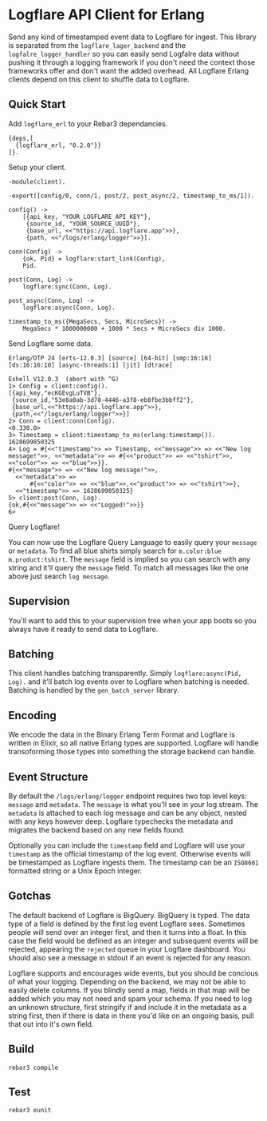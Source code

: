 # Logflare API Client for Erlang

Send any kind of timestamped event data to Logflare for ingest. This library is separated from the `logflare_lager_backend` and the `logfalre_logger_handler` so you can easily send Logfalre data without pushing it through a logging framework if you don't need the context those frameworks offer and don't want the added overhead. All Logflare Erlang clients depend on this client to shuffle data to Logflare.

## Quick Start

Add `logflare_erl` to your Rebar3 dependancies.

```
{deps,[
  {logflare_erl, "0.2.0"}}
]}.
```

Setup your client.

```
-module(client).

-export([config/0, conn/1, post/2, post_async/2, timestamp_to_ms/1]).

config() ->
    [{api_key, "YOUR_LOGFLARE_API_KEY"},
     {source_id, "YOUR_SOURCE_UUID"},
     {base_url, <<"https://api.logflare.app">>},
     {path, <<"/logs/erlang/logger">>}].

conn(Config) ->
    {ok, Pid} = logflare:start_link(Config),
    Pid.

post(Conn, Log) ->
    logflare:sync(Conn, Log).

post_async(Conn, Log) ->
    logflare:async(Conn, Log).

timestamp_to_ms({MegaSecs, Secs, MicroSecs}) ->
    MegaSecs * 1000000000 + 1000 * Secs + MicroSecs div 1000.

```

Send Logflare some data.

```
Erlang/OTP 24 [erts-12.0.3] [source] [64-bit] [smp:16:16] [ds:16:16:10] [async-threads:1] [jit] [dtrace]

Eshell V12.0.3  (abort with ^G)
1> Config = client:config().
[{api_key,"ecKGEvgLuTVB"},
 {source_id,"53e8a0ab-3d78-4446-a3f8-eb8fbe3bbff2"},
 {base_url,<<"https://api.logflare.app">>},
 {path,<<"/logs/erlang/logger">>}]
2> Conn = client:conn(Config).
<0.330.0>
3> Timestamp = client:timestamp_to_ms(erlang:timestamp()).
1628699850325
4> Log = #{<<"timestamp">> => Timestamp, <<"message">> => <<"New log message!">>, <<"metadata">> => #{<<"product">> => <<"tshirt">>, <<"color">> => <<"blue">>}}.
#{<<"message">> => <<"New log message!">>,
  <<"metadata">> =>
      #{<<"color">> => <<"blue">>,<<"product">> => <<"tshirt">>},
  <<"timestamp">> => 1628699850325}
5> client:post(Conn, Log).
{ok,#{<<"message">> => <<"Logged!">>}}
6> 
```

Query Logflare! 

You can now use the Logflare Query Language to easily query your `message` or `metadata`. To find all blue shirts simply search for `m.color:blue m.product:tshirt`. The `message` field is implied so you can search with any string and it'll query the `message` field. To match all messages like the one above just search `log message`.

## Supervision

You'll want to add this to your supervision tree when your app boots so you always have it ready to send data to Logflare.

## Batching

This client handles batching transparently. Simply `logflare:async(Pid, Log).` and it'll batch log events over to Logflare when batching is needed. Batching is handled by the `gen_batch_server` library.

## Encoding

We encode the data in the Binary Erlang Term Format and Logflare is written in Elixir, so all native Erlang types are supported. Logflare will handle transoforming those types into something the storage backend can handle.

## Event Structure

By default the `/logs/erlang/logger` endpoint requires two top level keys: `message` and `metadata`. The `message` is what you'll see in your log stream. The `metadata` is attached to each log message and can be any object, nested with any keys however deep. Logflare typechecks the metadata and migrates the backend based on any new fields found. 

Optionally you can include the `timestamp` field and Logflare will use your `timestamp` as the official timestamp of the log event. Otherwise events will be timestamped as Logflare ingests them. The timestamp can be an `ISO8601` formatted string or a Unix Epoch integer. 

## Gotchas

The default backend of Logflare is BigQuery. BigQuery is typed. The data type of a field is defined by the first log event Logflare sees. Sometimes people will send over an integer first, and then it turns into a float. In this case the field would be defined as an integer and subsequent events will be rejected, appearing the `rejected` queue in your Logflare dashboard. You should also see a message in stdout if an event is rejected for any reason.

Logflare supports and encourages wide events, but you should be concious of what your logging. Depending on the backend, we may not be able to easily delete columns. If you blindly send a map, fields in that map will be added which you may not need and spam your schema. If you need to log an unknown structure, first stringify if and include it in the metadata as a string first, then if there is data in there you'd like on an ongoing basis, pull that out into it's own field. 

## Build

```
rebar3 compile
```

## Test

```
rebar3 eunit
```
